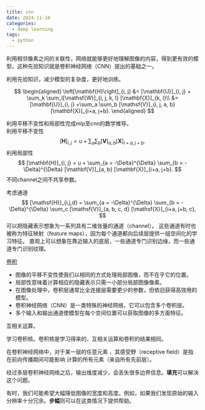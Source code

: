 ```yaml
---
title: cnn
date: 2024-11-10
categories:
  - deep learning
tags:
  - python
---
```

利用相邻像素之间的关联性，网络就能够更好地理解图像的内容，得到更有效的模型。这种先验知识就是卷积神经网络（CNN）提出的基础之一。

利用先验知识，减少模型的复杂度，更好地训练。

$$
\begin{aligned}
 \left[\mathbf{H}\right]_{i, j} &= [\mathbf{U}]_{i, j} + \sum_k \sum_l[\mathsf{W}]_{i, j, k, l}  [\mathbf{X}]_{k, l}\\ 
&=  [\mathbf{U}]_{i, j} +\sum_a \sum_b [\mathsf{V}]_{i, j, a, b}  [\mathbf{X}]_{i+a, j+b}.
\end{aligned}
$$



利用平移不变性和局部性完成mlp至cnn的数学推导。  
利用平移不变性
$$
[\mathbf{H}]_{i, j} = u + \sum_a\sum_b [\mathbf{V}]_{a, b} [\mathbf{X}]_{i+a, j+b}.
$$
利用局部性  
$$
[\mathbf{H}]_{i, j} = u + \sum_{a = -\Delta}^{\Delta} \sum_{b = -\Delta}^{\Delta} [\mathbf{V}]_{a, b}  [\mathbf{X}]_{i+a, j+b}.
$$
不同channel之间不共享参数。


考虑通道  
$$
[\mathsf{H}]_{i,j,d} = \sum_{a = -\Delta}^{\Delta} \sum_{b = -\Delta}^{\Delta} \sum_c [\mathsf{V}]_{a, b, c, d} [\mathsf{X}]_{i+a, j+b, c},
$$
可以把隐藏表示想象为一系列具有二维张量的通道（channel）。 这些通道有时也被称为特征映射（feature maps），因为每个通道都向后续层提供一组空间化的学习特征。 直观上可以想象在靠近输入的底层，一些通道专门识别边缘，而一些通道专门识别纹理。


[卷积]( 
https://www.zhihu.com/question/22298352/answer/228543288)

* 图像的平移不变性使我们以相同的方式处理局部图像，而不在乎它的位置。
* 局部性意味着计算相应的隐藏表示只需一小部分局部图像像素。
* 在图像处理中，卷积层通常比全连接层需要更少的参数，但依旧获得高效用的模型。
* 卷积神经网络（CNN）是一类特殊的神经网络，它可以包含多个卷积层。
* 多个输入和输出通道使模型在每个空间位置可以获取图像的多方面特征。


互相关运算。

学习卷积核。卷积核是学习得来的，互相关运算和卷积的结果相同。  

 在卷积神经网络中，对于某一层的任意元素
，其感受野（receptive field）是指在前向传播期间可能影响
计算的所有元素（来自所有先前层）。


经过多层卷积神经网络之后，输出维度减少，会丢失很多边界信息。**填充**可以解决这个问题。  


有时，我们可能希望大幅降低图像的宽度和高度。例如，如果我们发现原始的输入分辨率十分冗余。**步幅**则可以在这类情况下提供帮助。

